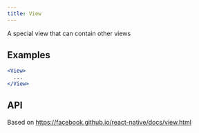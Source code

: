 ```yaml
---
title: View
---
```

A special view that can contain other views

## Examples

```jsx
<View>
  ...
</View>
```

## API

Based on https://facebook.github.io/react-native/docs/view.html
